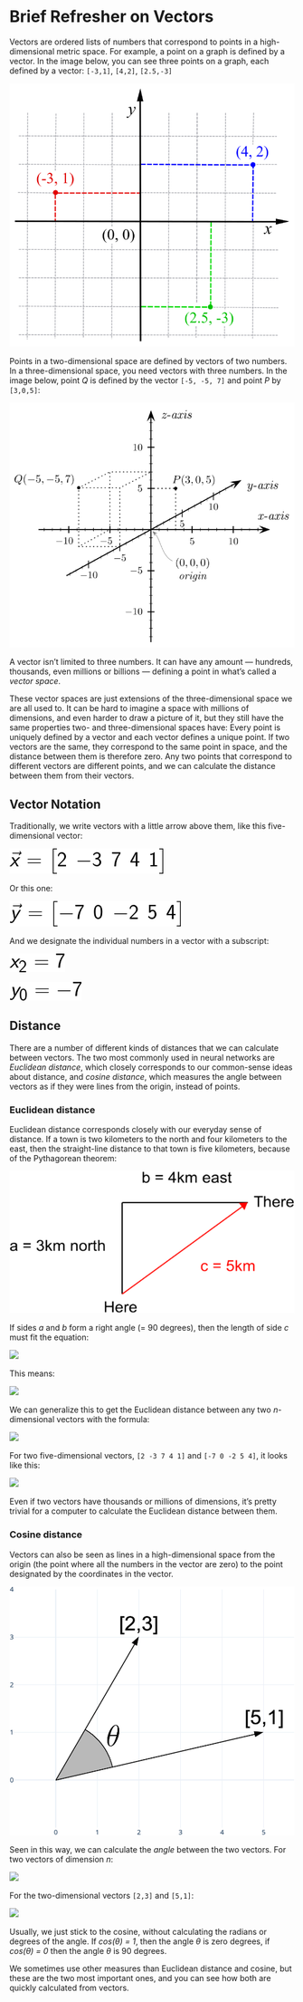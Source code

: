 # Brief Refresher on Vectors

Vectors are ordered lists of numbers that correspond to points in a high-dimensional 
metric space. For example, a point on a graph is defined by a vector. In the 
image below, you can see three points on a graph, each defined by a vector: 
`[-3,1]`, `[4,2]`, `[2.5,-3]`

![Untitled](../imgs/xy-axes.png)

Points in a two-dimensional space are defined by vectors of two numbers. In a 
three-dimensional space, you need vectors with three numbers. In the image below, 
point *Q* is defined by the vector `[-5, -5, 7]` and point *P* by `[3,0,5]`:

![Untitled](../imgs/xyz-axes.png)

A vector isn’t limited to three numbers. It can have any amount — hundreds, 
thousands, even millions or billions — defining a point in what’s called a 
*vector space*. 

These vector spaces are just extensions of the three-dimensional space we are 
all used to. It can be hard to imagine a space with millions of dimensions, and 
even harder to draw a picture of it, but they still have the same properties 
two- and three-dimensional spaces have: Every point is uniquely defined by a 
vector and each vector defines a unique point. If two vectors are the same, 
they correspond to the same point in space, and the distance between them is 
therefore zero. Any two points that correspond to different vectors are different 
points, and we can calculate the distance between them from their vectors.

## Vector Notation

Traditionally, we write vectors with a little arrow above them, like this 
five-dimensional vector:

![Untitled](../imgs/notation1.png)

Or this one:

![Untitled](../imgs/notation2.png)

And we designate the individual numbers in a vector with a subscript:

![Untitled](../imgs/notation3.png)

![Untitled](../imgs/notation4.png)

## Distance

There are a number of different kinds of distances that we can calculate 
between vectors. The two most commonly used in neural networks are 
*Euclidean distance*, which closely corresponds to our common-sense ideas 
about distance, and *cosine distance*, which measures the angle between 
vectors as if they were lines from the origin, instead of points.

### Euclidean distance

Euclidean distance corresponds closely with our everyday sense of distance. 
If a town is two kilometers to the north and four kilometers to the east, 
then the straight-line distance to that town is five kilometers, because of 
the Pythagorean theorem:

![Pythagoras2.png](../imgs/PythagorasTheorem.png)

If sides *a* and *b* form a right angle (= 90 degrees), then the length of 
side *c* must fit the equation:

[//]: # (![Untitled]&#40;../imgs/algebra1.png&#41;)
<p align="left"><img src="../../_images/algebra1.png"/></p>

This means:

[//]: # (![Untitled]&#40;../imgs/algebra2.png&#41;)
<p align="left"><img src="../../_images/algebra2.png"/></p>

We can generalize this to get the Euclidean distance between any two 
*n*-dimensional vectors with the formula:

[//]: # (![Untitled]&#40;../imgs/algebra3.png&#41;)
<p align="left"><img src="../../_images/algebra3.png"/></p>

For two five-dimensional vectors, `[2 -3 7 4 1]` and `[-7 0 -2 5 4]`, 
it looks like this:

[//]: # (![Untitled]&#40;../imgs/algebra4.png&#41;)
<p align="left"><img src="../../_images/algebra4.png"/></p>

Even if two vectors have thousands or millions of dimensions, it’s 
pretty trivial for a computer to calculate the Euclidean distance 
between them.

### Cosine distance

Vectors can also be seen as lines in a high-dimensional space from the 
origin (the point where all the numbers in the vector are zero) to the 
point designated by the coordinates in the vector.

![Cosine.png](../imgs/Cosine.png)

Seen in this way, we can calculate the *angle* between the two vectors. 
For two vectors of dimension *n*:

[//]: # (![Untitled]&#40;../imgs/Cosine1.png&#41;)
<p align="left"><img src="../../_images/Cosine1.png"/></p>

For the two-dimensional vectors `[2,3]` and `[5,1]`:

[//]: # (![Untitled]&#40;../imgs/Cosine2.png&#41;)
<p align="left"><img src="../../_images/Cosine2.png"/></p>

Usually, we just stick to the cosine, without calculating the radians or 
degrees of the angle. If *cos(θ) = 1*, then the angle *θ* is zero degrees, 
if *cos(θ) = 0* then the angle *θ* is 90 degrees.

We sometimes use other measures than Euclidean distance and cosine, but 
these are the two most important ones, and you can see how both are quickly 
calculated from vectors.
